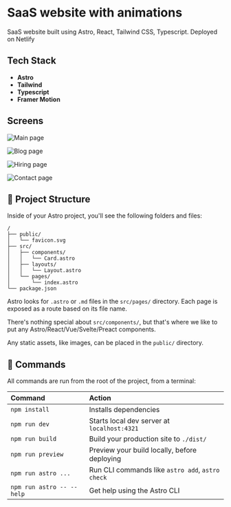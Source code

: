 # SaaS website with animations

SaaS website built using Astro, React, Tailwind CSS, Typescript. Deployed on Netlify

## Tech Stack

- **Astro**
- **Tailwind**
- **Typescript**
- **Framer Motion**

## Screens

![Main page](https://raw.githubusercontent.com/OksanaKorobanova/blockchain-saas/refs/heads/main/public/astro.png)

![Blog page](https://raw.githubusercontent.com/OksanaKorobanova/blockchain-saas/refs/heads/main/public/astro-blog.png)

![Hiring page](https://raw.githubusercontent.com/OksanaKorobanova/blockchain-saas/refs/heads/main/public/astro-hiring.png)

![Contact page](https://raw.githubusercontent.com/OksanaKorobanova/blockchain-saas/refs/heads/main/public/sass-contacts.png)

## 🚀 Project Structure

Inside of your Astro project, you'll see the following folders and files:

```text
/
├── public/
│   └── favicon.svg
├── src/
│   ├── components/
│   │   └── Card.astro
│   ├── layouts/
│   │   └── Layout.astro
│   └── pages/
│       └── index.astro
└── package.json
```

Astro looks for `.astro` or `.md` files in the `src/pages/` directory. Each page is exposed as a route based on its file name.

There's nothing special about `src/components/`, but that's where we like to put any Astro/React/Vue/Svelte/Preact components.

Any static assets, like images, can be placed in the `public/` directory.

## 🧞 Commands

All commands are run from the root of the project, from a terminal:

| Command                   | Action                                           |
| :------------------------ | :----------------------------------------------- |
| `npm install`             | Installs dependencies                            |
| `npm run dev`             | Starts local dev server at `localhost:4321`      |
| `npm run build`           | Build your production site to `./dist/`          |
| `npm run preview`         | Preview your build locally, before deploying     |
| `npm run astro ...`       | Run CLI commands like `astro add`, `astro check` |
| `npm run astro -- --help` | Get help using the Astro CLI                     |
